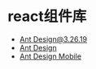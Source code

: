 # react组件库

- [Ant Design@3.26.19](https://3x.ant.design/docs/react/introduce-cn)
- [Ant Design](https://ant.design/index-cn)
- [Ant Design Mobile](https://mobile.ant.design/zh)
